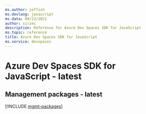 ```yaml
---
ms.author: jeffish
ms.devlang: javascript
ms.data: 09/23/2022
author: xirzec
description: Reference for Azure Dev Spaces SDK for JavaScript
ms.topic: reference
title: Azure Dev Spaces SDK for JavaScript
ms.service: devspaces
---
```

# Azure Dev Spaces SDK for JavaScript - latest

## Management packages - latest
[!INCLUDE [mgmt-packages](dev-spaces-mgmt-index.md)]